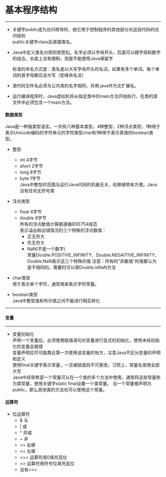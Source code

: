# 基本程序结构
---
-  关键字public成为访问修饰符，她它用于控制程序的其他部分对这段代码的访问级别  
public关键字class后紧跟类名。
- Java中定义类名分规则很宽松。名字必须以字母开头，后面可以跟字母和数字的组合。长度上没有限制，但是不能使用Java保留字

    标准的命名方式是：类名是以大写字母开头的名词，如果有多个单词，每个单词的首字母都应该大写（驼峰命名法）

- 源代码文件名必须与公共类的名字相同，并用.java作为文扩展名。
- 运行编译程序时，Java虚拟机将从指定类中的main方法开始执行，在类的源文件中必须包含一个main方法。

#### 数据类型
Java是一种强类型语言。一共有八种基本类型，4种整型，2种浮点类型，1种用于表示Unicode编码的字符单元的字符类型char和1种用于表示真值的boolean类型。
- 整型
  - int 4字节
  - short 2字节
  - long 8字节
  - byte 1字节  
  Java中整型的范围与运行Java代码的机器无关，给移植带来方便。Java没有任何无符号类
- 浮点类型
  - float 4字节
  - double 8字节  
  所有的浮点数值计算都遵循IEEE754规范  
  表示溢出和出错情况的三个特殊的浮点数值：
    - 正无穷大
    - 负无穷大
    - NaN(不是一个数字)  
  常量Double.POSITIVE_INFINITY、Double.NEGAITIVE_INFINITY、Double.NaN表示这三个特殊的值
  注意：所有的"非数值"的值都认为是不相同的。需要时可以用Double.isNaN方法

- char类型  
用于表示单个字符，通常用来表示字符常量。
- boolean类型  
Java中整型值和布尔值之间不能进行相互转化
---
#### 变量
---

- 变量初始化  
声明一个变量后，必须使用赋值语句对变量进行显式的初始化，使用未经初始化的变量会报错  
 变量声明应尽可能靠近第一次使用该变量的地方，注意Java不区分变量的声明和定义  
 使用final关键字表示常量，一旦被赋值则不可更改，习惯上，常量名使用全部大写  
Java中经常希望一个常量可以在一个类的多个方法中使用，通常将这些常量称为类常量，使用关键字static final设置一个类常量。
当一个常量被声明为public，那么其他类的方法也可以使用这个常量。

#### 运算符

- 位运算符
  - & 与
  - |   或
  - ^ 异或
  - ~ 非
  - \>> 右移
  - << 左移
  - \>>> 运算符用0填充高位
  - \>> 运算符用符号位填充高位
  - 没有<<<
